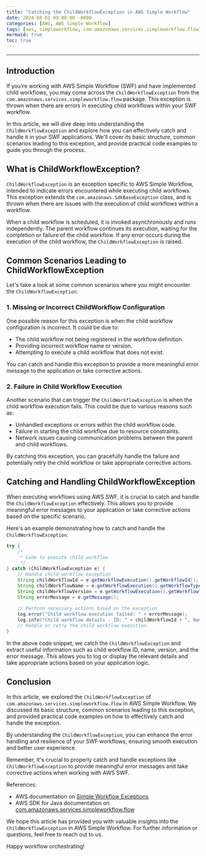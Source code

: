 ```yaml
---
title: "Catching the ChildWorkflowException in AWS Simple Workflow"
date: 2024-08-01 09:00:00 -0000
categories: [AWS, AWS Simple Workflow]
tags: [aws, simpleworkflow, com.amazonaws.services.simpleworkflow.flow]
mermaid: true
toc: true
---
```



---

## Introduction

If you're working with AWS Simple Workflow (SWF) and have implemented child workflows, you may come across the `ChildWorkflowException` from the `com.amazonaws.services.simpleworkflow.flow` package. This exception is thrown when there are errors in executing child workflows within your SWF workflow.

In this article, we will dive deep into understanding the `ChildWorkflowException` and explore how you can effectively catch and handle it in your SWF applications. We'll cover its basic structure, common scenarios leading to this exception, and provide practical code examples to guide you through the process.

## What is ChildWorkflowException?

`ChildWorkflowException` is an exception specific to AWS Simple Workflow, intended to indicate errors encountered while executing child workflows. This exception extends the `com.amazonaws.SdkBaseException` class, and is thrown when there are issues with the execution of child workflows within a workflow.

When a child workflow is scheduled, it is invoked asynchronously and runs independently. The parent workflow continues its execution, waiting for the completion or failure of the child workflow. If any error occurs during the execution of the child workflow, the `ChildWorkflowException` is raised.

## Common Scenarios Leading to ChildWorkflowException

Let's take a look at some common scenarios where you might encounter the `ChildWorkflowException`:

### 1. Missing or Incorrect ChildWorkflow Configuration

One possible reason for this exception is when the child workflow configuration is incorrect. It could be due to:

- The child workflow not being registered in the workflow definition.
- Providing incorrect workflow name or version.
- Attempting to execute a child workflow that does not exist.

You can catch and handle this exception to provide a more meaningful error message to the application or take corrective actions.

### 2. Failure in Child Workflow Execution

Another scenario that can trigger the `ChildWorkflowException` is when the child workflow execution fails. This could be due to various reasons such as:

- Unhandled exceptions or errors within the child workflow code.
- Failure in starting the child workflow due to resource constraints.
- Network issues causing communication problems between the parent and child workflows.

By catching this exception, you can gracefully handle the failure and potentially retry the child workflow or take appropriate corrective actions.

## Catching and Handling ChildWorkflowException

When executing workflows using AWS SWF, it is crucial to catch and handle the `ChildWorkflowException` effectively. This allows you to provide meaningful error messages to your application or take corrective actions based on the specific scenario.

Here's an example demonstrating how to catch and handle the `ChildWorkflowException`:

```java
try {
    /*
     * Code to execute child workflow
     */
} catch (ChildWorkflowException e) {
    // Handle child workflow exception
    String childWorkflowId = e.getWorkflowExecution().getWorkflowId();
    String childWorkflowName = e.getWorkflowExecution().getWorkflowType().getName();
    String childWorkflowVersion = e.getWorkflowExecution().getWorkflowType().getVersion();
    String errorMessage = e.getMessage();
    
    // Perform necessary actions based on the exception
    log.error("Child workflow execution failed: " + errorMessage);
    log.info("Child workflow details - ID: " + childWorkflowId + ", Name: " + childWorkflowName + ", Version: " + childWorkflowVersion);
    // Handle or retry the child workflow execution
}
```

In the above code snippet, we catch the `ChildWorkflowException` and extract useful information such as child workflow ID, name, version, and the error message. This allows you to log or display the relevant details and take appropriate actions based on your application logic.

## Conclusion

In this article, we explored the `ChildWorkflowException` of `com.amazonaws.services.simpleworkflow.flow` in AWS Simple Workflow. We discussed its basic structure, common scenarios leading to this exception, and provided practical code examples on how to effectively catch and handle the exception.

By understanding the `ChildWorkflowException`, you can enhance the error handling and resilience of your SWF workflows, ensuring smooth execution and better user experience.

Remember, it's crucial to properly catch and handle exceptions like `ChildWorkflowException` to provide meaningful error messages and take corrective actions when working with AWS SWF.

References:
- AWS documentation on [Simple Workflow Exceptions](https://docs.aws.amazon.com/swf/latest/developerguide/swf-flow-exceptions.html)
- AWS SDK for Java documentation on [com.amazonaws.services.simpleworkflow.flow](https://docs.aws.amazon.com/AWSJavaSDK/latest/javadoc/com/amazonaws/services/simpleworkflow/flow/package-summary.html)

We hope this article has provided you with valuable insights into the `ChildWorkflowException` in AWS Simple Workflow. For further information or questions, feel free to reach out to us.

Happy workflow orchestrating!